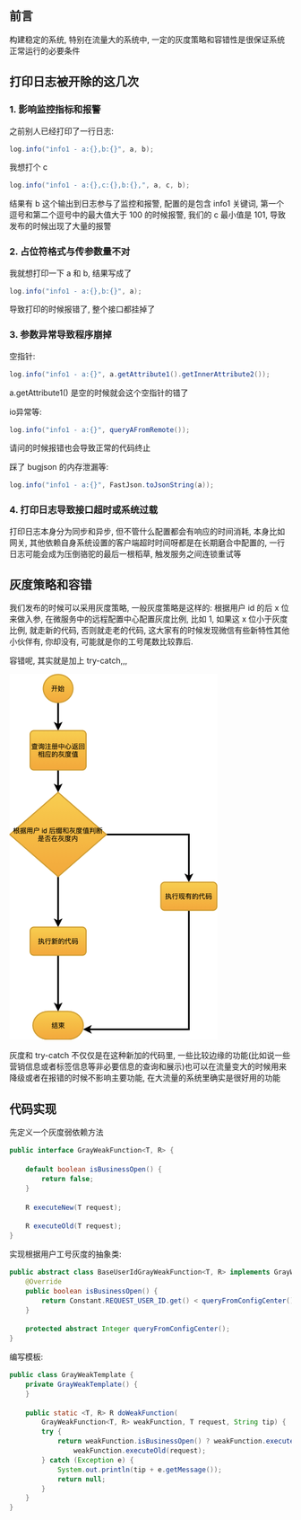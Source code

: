 ## 前言

构建稳定的系统, 特别在流量大的系统中, 一定的灰度策略和容错性是很保证系统正常运行的必要条件

## 打印日志被开除的这几次

### 1. 影响监控指标和报警

之前别人已经打印了一行日志:

```java
log.info("info1 - a:{},b:{}", a, b);
```

我想打个 c

```java
log.info("info1 - a:{},c:{},b:{},", a, c, b);
```

结果有 b 这个输出到日志参与了监控和报警, 配置的是包含 info1 关键词, 第一个逗号和第二个逗号中的最大值大于 100 的时候报警, 我们的 c 最小值是 101, 导致发布的时候出现了大量的报警

### 2. 占位符格式与传参数量不对

我就想打印一下 a 和 b, 结果写成了 

```java
log.info("info1 - a:{},b:{}", a);
```

导致打印的时候报错了, 整个接口都挂掉了

### 3. 参数异常导致程序崩掉

空指针:

```java
log.info("info1 - a:{}", a.getAttribute1().getInnerAttribute2());
```

a.getAttribute1\(\) 是空的时候就会这个空指针的错了

io异常等:

```java
log.info("info1 - a:{}", queryAFromRemote());
```

请问的时候报错也会导致正常的代码终止

踩了 bugjson 的内存泄漏等:

```java
log.info("info1 - a:{}", FastJson.toJsonString(a));
```

### 4. 打印日志导致接口超时或系统过载

打印日志本身分为同步和异步, 但不管什么配置都会有响应的时间消耗, 本身比如网关, 其他依赖自身系统设置的客户端超时时间呀都是在长期磨合中配置的, 一行日志可能会成为压倒骆驼的最后一根稻草, 触发服务之间连锁重试等

## 灰度策略和容错

我们发布的时候可以采用灰度策略, 一般灰度策略是这样的: 根据用户 id 的后 x 位来做入参, 在微服务中的远程配置中心配置灰度比例, 比如 1, 如果这 x 位小于灰度比例, 就走新的代码, 否则就走老的代码, 这大家有的时候发现微信有些新特性其他小伙伴有, 你却没有, 可能就是你的工号尾数比较靠后.

容错呢, 其实就是加上 try-catch,,,

![](/assets/2020121200.png)

灰度和 try-catch 不仅仅是在这种新加的代码里, 一些比较边缘的功能\(比如说一些营销信息或者标签信息等非必要信息的查询和展示\)也可以在流量变大的时候用来降级或者在报错的时候不影响主要功能, 在大流量的系统里确实是很好用的功能

## 代码实现

先定义一个灰度弱依赖方法

```java
public interface GrayWeakFunction<T, R> {

    default boolean isBusinessOpen() {
        return false;
    }

    R executeNew(T request);

    R executeOld(T request);
}
```

实现根据用户工号灰度的抽象类:

```java
public abstract class BaseUserIdGrayWeakFunction<T, R> implements GrayWeakFunction<T, R> {
    @Override
    public boolean isBusinessOpen() {
        return Constant.REQUEST_USER_ID.get() < queryFromConfigCenter();
    }

    protected abstract Integer queryFromConfigCenter();
}
```

编写模板:

```java
public class GrayWeakTemplate {
    private GrayWeakTemplate() {
    }

    public static <T, R> R doWeakFunction(
        GrayWeakFunction<T, R> weakFunction, T request, String tip) {
        try {
            return weakFunction.isBusinessOpen() ? weakFunction.executeNew(request) :
                weakFunction.executeOld(request);
        } catch (Exception e) {
            System.out.println(tip + e.getMessage());
            return null;
        }
    }
}
```



